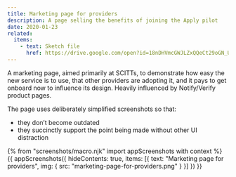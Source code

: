 ```yaml
---
title: Marketing page for providers
description: A page selling the benefits of joining the Apply pilot
date: 2020-01-23
related:
  items:
    - text: Sketch file
      href: https://drive.google.com/open?id=18nDHVmcGWJLZxQQeCt29oGN_U6L_toKk
---
```

A marketing page, aimed primarily at SCITTs, to demonstrate how easy the new service is to use, that other providers are adopting it, and it pays to get onboard now to influence its design. Heavily influenced by Notify/Verify product pages.

The page uses deliberately simplified screenshots so that:

* they don’t become outdated
* they succinctly support the point being made without other UI distraction

{% from "screenshots/macro.njk" import appScreenshots with context %}
{{ appScreenshots({
  hideContents: true,
  items: [{
      text: "Marketing page for providers",
      img: { src: "marketing-page-for-providers.png" }
    }]
}) }}
